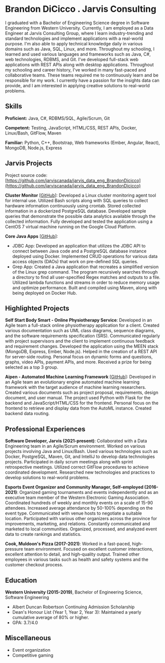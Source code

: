 # Brandon DiCicco . Jarvis Consulting

I graduated with a Bachelor of Engineering Science degree in Software Engineering from Western University. Currently, I am employed as a Data Engineer at Jarvis Consulting Group, where I learn industry-trending and standard technologies and implement applications with a real-world purpose. I'm also able to apply technical knowledge daily in various domains such as Java, SQL, Linux, and more. Throughout my schooling, I learned and used various languages and frameworks such as Java, C#, web technologies, RDBMS, and Git. I've developed full-stack web applications with REST APIs along with desktop applications. Throughout my schooling and career history, I've worked in many fast-paced and collaborative teams. These teams required me to continuously learn and be responsible for my work. I currently have a passion for the insights data can provide, and I am interested in applying creative solutions to real-world problems.

## Skills

**Proficient:** Java, C#, RDBMS/SQL, Agile/Scrum, Git

**Competent:** Testing, JavaScript, HTML/CSS, REST APIs, Docker, Linux/Bash, GitFlow, Maven

**Familiar:** Python, C++, Bootstrap, Web frameworks (Ember, Angular, React), MongoDB, Node.js, Express

## Jarvis Projects

Project source code: [https://github.com/jarviscanada/jarvis_data_eng_BrandonDicicco](https://github.com/jarviscanada/jarvis_data_eng_BrandonDicicco)


**Cluster Monitor** [[GitHub](https://github.com/jarviscanada/jarvis_data_eng_BrandonDicicco/tree/master/linux_sql)]: Developed a Linux cluster monitoring agent tool for internal use. Utilized Bash scripts along with SQL queries to collect hardware information continuously using crontab. Stored collected information in a dockerized PostgreSQL database. Developed sample queries that demonstrate the possible data analytics available through the collected information. Fully developed and tested the application using a CentOS 7 virtual machine running on the Google Cloud Platform.

**Core Java Apps** [[GitHub](https://github.com/jarviscanada/jarvis_data_eng_BrandonDicicco/tree/master/core_java)]:
      
  - JDBC App: Developed an application that utilizes the JDBC API to connect between Java code and a PostgreSQL database instance deployed using Docker. Implemented CRUD operations for various data access objects (DAOs) that work on pre-defined SQL queries.
  - Grep App: Created a Java application that recreates a simplified version of the Linux grep command. The program recursively searches through a directory to find all user-specified Regex matches and outputs to a file. Utilized lambda functions and streams in order to reduce memory usage and optimize performance. Built and compiled using Maven, along with being deployed on Docker Hub.


## Highlighted Projects
**Self Start Body Smart - Online Physiotherapy Service**: Developed in an Agile team a full-stack online physiotherapy application for a client. Created various documentation such as UML class diagrams, sequence diagrams, and the software requirements specification (SRS). Communicated regularly with project supervisors and the client to implement continuous feedback and requirement changes. Developed the application using the MEEN stack (MongoDB, Express, Ember, Node.js). Helped in the creation of a REST API for server-side routing. Personal focus on dynamic forms and questions, graphs, video APIs, payment APIs, and more. Received a prize for being selected as a top 3 group.

**Aipen - Automated Machine Learning Framework** [[GitHub](https://github.com/bcdicicco/Aipen)]: Developed in an Agile team an evolutionary engine automated machine learning framework with the target audience of machine learning researchers. Created various documents such as project proposal, requirements, design document, and user manual. The project used Python with Flask for the backend and JavaScript/HTML/CSS for the frontend. Personal focus on the frontend to retrieve and display data from the AutoML instance. Created backend data routing.


## Professional Experiences

**Software Developer, Jarvis (2021-present)**: Collaborated with a Data Engineering team in an Agile/Scrum environment. Worked on various projects involving Java and Linux/Bash. Used various technologies such as Docker, PostgreSQL, Maven, Git, and IntelliJ to develop data technologies projects. Participated in daily scrum meetings along with sprint retrospective meetings. Utilized correct GitFlow procedures to achieve coordinated development. Researched new technologies and practices to develop solutions to real-world problems.

**Esports Event Organizer and Community Manager, Self-employed (2016-2021)**: Organized gaming tournaments and events independently and as an executive team member of the Western Electronic Gaming Association. Coordinated hundreds of weekly and monthly events on a scale of 15-90 attendees. Increased average attendance by 50-100% depending on the event type. Communicated with venue hosts to negotiate a suitable location. Participated with various other organizers across the province for improvements, marketing, and relations. Constantly communicated and marketed to local communities. Organized, processed, and analyzed event data to create rankings and statistics. 

**Cook, Muldoon's Pizza (2017-2021)**: Worked in a fast-paced, high-pressure team environment. Focused on excellent customer interactions, excellent attention to detail, and high-quality output. Trained other employees in various tasks such as health and safety systems and the customer checkout process.


## Education
**Western University (2015-2019)**, Bachelor of Engineering Science, Software Engineering
- Albert Duncan Robertson Continuing Admission Scholarship
- Dean's Honour List (Year 1, Year 2, Year 3): Maintained a yearly cumulative average of 80% or higher.
- GPA: 3.7/4.0


## Miscellaneous
- Event organization
- Competitive gaming